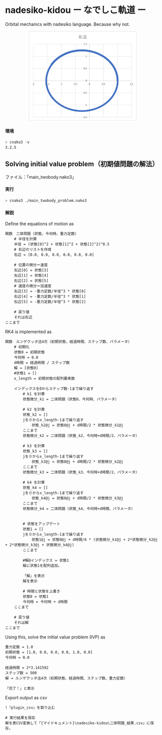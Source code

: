 # nadesiko-kidou ー なでしこ軌道 ー

Orbital mechanics with nadesiko language. Because why not.

<p align="center">
  <img src="./trajplot.png" width="350" title="hover text">
</p>

#### 環境
```bash
> cnako3 -v
3.2.5
```

## Solving initial value problem（初期値問題の解法）

ファイル：「main_twobody.nako3」

#### 実行

```bash
> cnako3 ./main_twobody_problem.nako3
```

#### 解説

Define the equations of motion as

```nadesiko
関数　二体問題（状態、今何時、重力定数）
	# 半径を計算
	半径 = (状態[0]^2 + 状態[1]^2 + 状態[2]^2)^0.5
	# 右辺のリストを作成
	右辺 = [0.0, 0.0, 0.0, 0.0, 0.0, 0.0]

	# 位置の微分＝速度
	右辺[0] = 状態[3]
	右辺[1] = 状態[4]
	右辺[2] = 状態[5]
	# 速度の微分＝加速度
	右辺[3] = -重力定数/半径^3 * 状態[0]
	右辺[4] = -重力定数/半径^3 * 状態[1]
	右辺[5] = -重力定数/半径^3 * 状態[2]

	# 戻り値
	それは右辺
ここまで
```

RK4 is implemented as 

```nadesiko
関数　ルンゲクッタ法4次（初期状態、経過時間、ステップ数、パラメータ）
	# 初期化
	状態0 = 初期状態
	今何時 = 0.0
	d時間 = 経過時間 / ステップ数
	解 = [状態0]
	#状態1 = []
	x_length = 初期状態の配列要素数

	インデックスを0からステップ数-1まで繰り返す
		# k1 を計算
		状態微分_k1 = 二体問題（状態0、今何時、パラメータ）

		# k2 を計算 
		状態_k2 = []
		jを０からx_length-1まで繰り返す
			状態_k2@j = 状態0@j + d時間/2 * 状態微分_k1@j
		ここまで
		状態微分_k2 = 二体問題（状態_k2、今何時+d時間/2、パラメータ）

		# k3 を計算
		状態_k3 = []
		jを０からx_length-1まで繰り返す
			状態_k3@j = 状態0@j + d時間/2 * 状態微分_k2@j
		ここまで
		状態微分_k3 = 二体問題（状態_k3、今何時+d時間/2、パラメータ）

		# k4 を計算
		状態_k4 = []
		jを０からx_length-1まで繰り返す
			状態_k4@j = 状態0@j + d時間/2 * 状態微分_k3@j
		ここまで
		状態微分_k4 = 二体問題（状態_k4、今何時+d時間、パラメータ）
		

		# 状態をアップデート
		状態1 = []
		jを０からx_length-1まで繰り返す
			状態1@j = 状態0@j + d時間/6 * (状態微分_k1@j + 2*状態微分_k2@j + 2*状態微分_k3@j + 状態微分_k4@j)
		ここまで

		#解@インデックス = 状態1
		解に状態1を配列追加。

		「解」を表示
		解を表示

		# 時間と状態を上書き
		状態0 = 状態1
		今何時 = 今何時 + d時間
	ここまで

	# 戻り値
	それは解
ここまで
```

Using this, solve the initial value problem (IVP) as

```
重力定数 = 1.0
初期状態 = [1.0, 0.0, 0.0, 0.0, 1.0, 0.0]
今何時 = 0.0

経過時間 = 2*3.141592
ステップ数 = 500
解 = ルンゲクッタ法4次（初期状態、経過時間、ステップ数、重力定数）

「完了！」と表示
```

Export output as csv

```nadesiko
!『plugin_csv』を取り込む

# 実行結果を保存
解を表CSV変換して「{マイドキュメント}\nadesiko-kidou\二体問題_結果.csv」に保存。
```





